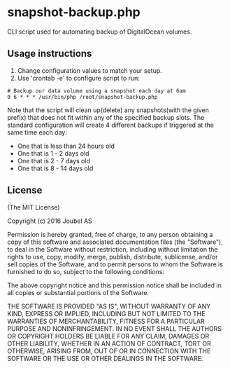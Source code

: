 snapshot-backup.php
==========

CLI script used for automating backup of DigitalOcean volumes.

## Usage instructions

1. Change configuration values to match your setup.
2. Use 'crontab -e' to configure script to run:
```
# Backup our data volume using a snapshot each day at 6am
0 6 * * * /usr/bin/php /root/snapshot-backup.php
```
Note that the script will clean up(delete) any snapshots(with the given prefix) that does not fit within any of the specified backup slots.
The standard configuration will create 4 different backups if triggered at the same time each day:
* One that is less than 24 hours old
* One that is 1 - 2 days old
* One that is 2 - 7 days old
* One that is 8 - 14 days old

## License

(The MIT License)

Copyright (c) 2016 Joubel AS

Permission is hereby granted, free of charge, to any person obtaining a copy of this software and associated documentation files (the "Software"), to deal in the Software without restriction, including without limitation the rights to use, copy, modify, merge, publish, distribute, sublicense, and/or sell copies of the Software, and to permit persons to whom the Software is furnished to do so, subject to the following conditions:

The above copyright notice and this permission notice shall be included in all copies or substantial portions of the Software.

THE SOFTWARE IS PROVIDED "AS IS", WITHOUT WARRANTY OF ANY KIND, EXPRESS OR IMPLIED, INCLUDING BUT NOT LIMITED TO THE WARRANTIES OF MERCHANTABILITY, FITNESS FOR A PARTICULAR PURPOSE AND NONINFRINGEMENT. IN NO EVENT SHALL THE AUTHORS OR COPYRIGHT HOLDERS BE LIABLE FOR ANY CLAIM, DAMAGES OR OTHER LIABILITY, WHETHER IN AN ACTION OF CONTRACT, TORT OR OTHERWISE, ARISING FROM, OUT OF OR IN CONNECTION WITH THE SOFTWARE OR THE USE OR OTHER DEALINGS IN THE SOFTWARE.
